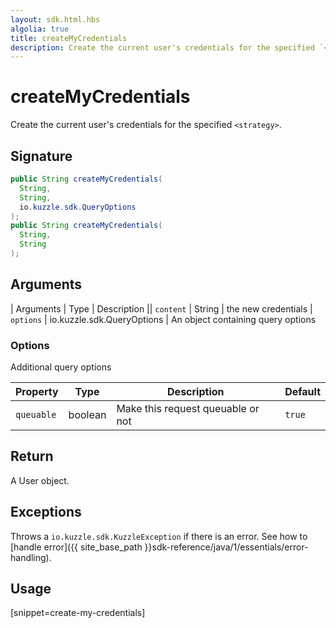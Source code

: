 ```yaml
---
layout: sdk.html.hbs
algolia: true
title: createMyCredentials
description: Create the current user's credentials for the specified `<strategy>`.
---
```



# createMyCredentials

Create the current user's credentials for the specified `<strategy>`.

## Signature

```java
public String createMyCredentials(
  String,
  String,
  io.kuzzle.sdk.QueryOptions
);
public String createMyCredentials(
  String,
  String
);
```

## Arguments

| Arguments    | Type    | Description
|| `content` | String | the new credentials
| `options`  | io.kuzzle.sdk.QueryOptions    | An object containing query options


### **Options**

Additional query options

| Property     | Type    | Description                       | Default |
| ---------- | ------- | --------------------------------- | ------- |
| `queuable` | boolean | Make this request queuable or not | `true`  |


## Return

A User object.

## Exceptions

Throws a `io.kuzzle.sdk.KuzzleException` if there is an error. See how to [handle error]({{ site_base_path }}sdk-reference/java/1/essentials/error-handling).

## Usage

[snippet=create-my-credentials]
